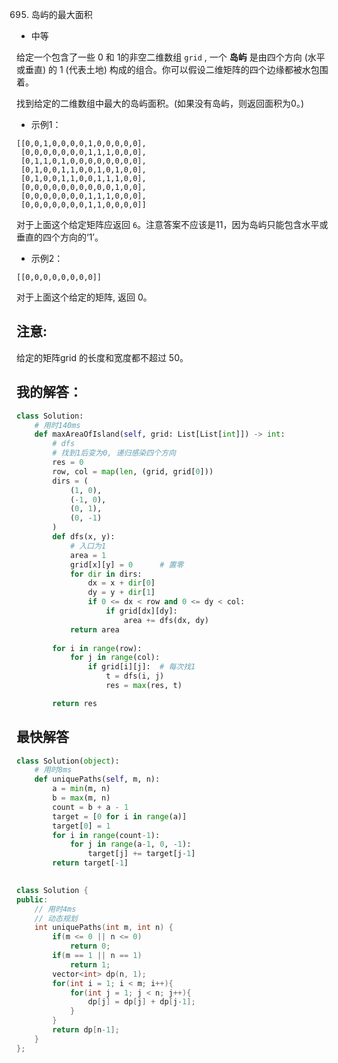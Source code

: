 0695. 岛屿的最大面积

- 中等

给定一个包含了一些 0 和 1的非空二维数组 `grid` , 一个 **岛屿** 是由四个方向 (水平或垂直) 的 1 (代表土地) 构成的组合。你可以假设二维矩阵的四个边缘都被水包围着。

找到给定的二维数组中最大的岛屿面积。(如果没有岛屿，则返回面积为0。)

- 示例1：
```
[[0,0,1,0,0,0,0,1,0,0,0,0,0],
 [0,0,0,0,0,0,0,1,1,1,0,0,0],
 [0,1,1,0,1,0,0,0,0,0,0,0,0],
 [0,1,0,0,1,1,0,0,1,0,1,0,0],
 [0,1,0,0,1,1,0,0,1,1,1,0,0],
 [0,0,0,0,0,0,0,0,0,0,1,0,0],
 [0,0,0,0,0,0,0,1,1,1,0,0,0],
 [0,0,0,0,0,0,0,1,1,0,0,0,0]]
```
对于上面这个给定矩阵应返回 `6`。注意答案不应该是11，因为岛屿只能包含水平或垂直的四个方向的‘1’。

- 示例2：
```
[[0,0,0,0,0,0,0,0]]
```
对于上面这个给定的矩阵, 返回 0。

## 注意: 
给定的矩阵grid 的长度和宽度都不超过 50。

## 我的解答：
``` python
class Solution:
    # 用时140ms
    def maxAreaOfIsland(self, grid: List[List[int]]) -> int:
        # dfs
        # 找到1后变为0, 递归感染四个方向
        res = 0
        row, col = map(len, (grid, grid[0]))
        dirs = (
            (1, 0),
            (-1, 0),
            (0, 1),
            (0, -1)
        )
        def dfs(x, y):
            # 入口为1
            area = 1
            grid[x][y] = 0      # 置零
            for dir in dirs:
                dx = x + dir[0]
                dy = y + dir[1]
                if 0 <= dx < row and 0 <= dy < col:
                    if grid[dx][dy]:
                        area += dfs(dx, dy)
            return area
                
        for i in range(row):
            for j in range(col):
                if grid[i][j]:  # 每次找1
                    t = dfs(i, j)
                    res = max(res, t)

        return res
```

## 最快解答
```python
class Solution(object):
    # 用时8ms
    def uniquePaths(self, m, n):
        a = min(m, n)
        b = max(m, n)
        count = b + a - 1
        target = [0 for i in range(a)]
        target[0] = 1
        for i in range(count-1):
            for j in range(a-1, 0, -1):
                target[j] += target[j-1]
        return target[-1]
        
```

```cpp
class Solution {
public:
    // 用时4ms
    // 动态规划
    int uniquePaths(int m, int n) {
        if(m <= 0 || n <= 0)
            return 0;
        if(m == 1 || n == 1)
            return 1;
        vector<int> dp(n, 1);
        for(int i = 1; i < m; i++){
            for(int j = 1; j < n; j++){
                dp[j] = dp[j] + dp[j-1];
            }
        }
        return dp[n-1];
    }
};
```